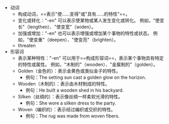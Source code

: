- 动词
	- 构成动词，==表示"使......变得"或"具有......的特性"==。
	- 变化或转化："-en" 可以表示使某物或某人发生变化或转化。
	  例如，"使变长"（lengthen）、"使变宽"（widen）。
	- 加强或增加："-en" 也可以表示增强或增加某个事物的特性或状态。
	  例如，"使变重"（deepen）、"使变亮"（brighten）。
	- threaten
- 形容词
	- 表示某种特性："-en" 可以用于==构成形容词==，表示某个事物具有特定的特性或属性。
	  例如，"木制的"（wooden）、"金属制的"（golden）。
	- Golden（金色的）：表示金黄色或类似金子的特性。
		- 例句：The setting sun cast a golden glow on the horizon.
	- Wooden（木制的）：表示由木材制成的特性。
		- 例句：He built a wooden shed in his backyard.
	- Silken（丝绸的）：表示像丝绸一样柔软光滑的特性。
		- 例句：She wore a silken dress to the party.
	- Woven（编织的）：表示经过编织或交织的特性。
		- 例句：The rug was made from woven fibers.
